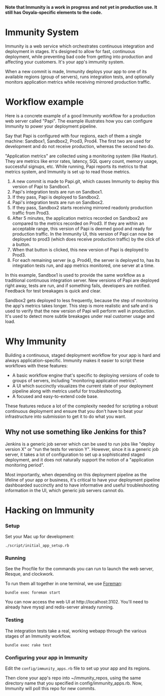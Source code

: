 **Note that Immunity is a work in progress and not yet in production use. It still has Ooyala-specific elements to the code.**

Immunity System
===============

Immunity is a web service which orchestrates continuous integration and deployment in stages. It's designed to
allow for fast, continuous deployment, while preventing bad code from getting into production and affecting
your customers. It's your app's immunity system.

When a new commit is made, Immunity deploys your app to one of its available regions (group of servers), runs
integration tests, and optionally monitors application metrics while receiving mirrored production traffic.

Workflow example
================

Here is a concrete example of a good Immunity workflow for a production web server called "Papi". The example
illustrates how you can configure Immunity to power your deployment pipeline.

Say that Papi is configured with four regions, each of them a single machine: Sandbox1, Sandbox2, Prod3,
Prod4. The first two are used for development and do not receive production, whereas the second two do.

"Application metrics" are collected using a monitoring system (like Hastur). They are metrics like error
rates, latency, SQL query count, memory usage, successful signups, etc. While running, Papi reports its
metrics to that metrics system, and Immunity is set up to read those metrics.

1. A new commit is made to Papi.git, which causes Immunity to deploy this version of Papi to Sandbox1.
2. Papi's integration tests are run on Sandbox1.
3. If they pass, Papi is deployed to Sandbox2.
4. Papi's integration tests are run on Sandbox2.
5. If they pass, Sandbox2 starts receiving mirrored readonly production traffic from Prod3.
6. After 5 minutes, the application metrics recorded on Sandbox2 are compared to the metrics recorded on
Prod3. If they are within an acceptable range, this version of Papi is deemed good and ready for production
traffic. In the Immunity UI, this version of Papi can now be deployed to prod3 (which does receive production
traffic) by the click of a button.
7. When that button is clicked, this new version of Papi is deployed to Prod3.
8. For each remaining server (e.g. Prod4), the server is deployed to, has its integration tests run, and app
metrics monitored, one server at a time.

In this example, Sandbox1 is used to provide the same workflow as a traditional continuous integration server.
New versions of Papi are deployed right away, tests are run, and if something fails, developers are notified.
Feedback for test breakages is quick and clear.

Sandbox2 gets deployed to less frequently, because the step of monitoring the app's metrics takes longer. This
step is more realistic and safe and is used to verify that the new version of Papi will perform well in
production. It's used to detect more subtle breakages under real customer usage and load.

Why Immunity
============

Building a continuous, staged deployment workflow for your app is hard and always application-specific.
Immunity makes it easier to script these workflows with these features:

* A basic workflow engine that's specific to deploying versions of code to groups of servers, including
"monitoring application metrics".
* A UI which succinctly visualizes the current state of your deployment pipeline along with metrics useful for
troubleshooting.
* A focused and easy-to-extend code base.

These features reduce a lot of the complexity needed for scripting a robust continuous deployment and ensure
that you don't have to beat your infrastructure into submission to get it to do what you want.

Why not use something like Jenkins for this?
--------------------------------------------
Jenkins is a generic job server which can be used to run jobs like "deploy version X" or "run the
tests for version Y". However, since it is a generic job server, it takes a lot of configuration to set up a
sophisticated staged deployment, and it does not naturally support the notion of a "application monitoring
period".

Most importantly, when depending on this deployment pipeline as the lifeline of your app or business, it's
critical to have your deployment pipeline dashboarded succinctly and to have informative and useful
troubleshooting information in the UI, which generic job servers cannot do.


Hacking on Immunity
===================

### Setup

Set your Mac up for development:

    ./script/initial_app_setup.rb

### Running

See the Procfile for the commands you can run to launch the web server, Resque, and clockwork.

To run them all together in one terminal, we use [Foreman](https://github.com/ddollar/foreman):

    bundle exec foreman start

You can now access the web UI at http://localhost:3102. You'll need to already have mysql and redis-server
already running.

### Testing

The integration tests take a real, working webapp through the various stages of an Immunity workflow.

    bundle exec rake test

### Configuring your app in Immunity

Edit the `config/immunity_apps.rb` file to set up your app and its regions.

Then clone your app's repo into ~/immunity_repos, using the same directory name that you specified in
config/immunity_apps.rb. Now, Immunity will poll this repo for new commits.
